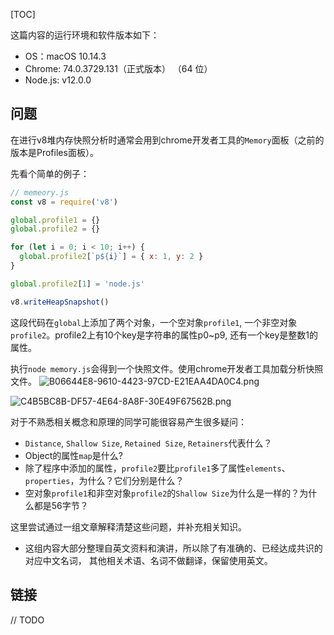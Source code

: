[TOC]

这篇内容的运行环境和软件版本如下：
* OS：macOS 10.14.3
* Chrome: 74.0.3729.131（正式版本） （64 位）
* Node.js: v12.0.0

## 问题
在进行v8堆内存快照分析时通常会用到chrome开发者工具的`Memory`面板（之前的版本是Profiles面板）。

先看个简单的例子：
```javascript
// memeory.js
const v8 = require('v8')

global.profile1 = {}
global.profile2 = {}

for (let i = 0; i < 10; i++) {
  global.profile2[`p${i}`] = { x: 1, y: 2 }
}

global.profile2[1] = 'node.js'

v8.writeHeapSnapshot()
```
这段代码在`global`上添加了两个对象，一个空对象`profile1`, 一个非空对象`profile2`。profile2上有10个key是字符串的属性p0~p9, 还有一个key是整数1的属性。 

执行`node memory.js`会得到一个快照文件。使用chrome开发者工具加载分析快照文件。
![B06644E8-9610-4423-97CD-E21EAA4DA0C4.png](https://xwcoder.github.io/resources/2B3A5AA735D8E0BEAC73F631603E0B3F.png)

![C4B5BC8B-DF57-4E64-8A8F-30E49F67562B.png](https://xwcoder.github.io/resources/2883474179A2B24C0E9E9735ECD32729.png)

对于不熟悉相关概念和原理的同学可能很容易产生很多疑问：
* `Distance`, `Shallow Size`, `Retained Size`, `Retainers`代表什么？
* Object的属性`map`是什么?
* 除了程序中添加的属性，`profile2`要比`profile1`多了属性`elements`、`properties`，为什么？它们分别是什么？
* 空对象`profile1`和非空对象`profile2`的`Shallow Size`为什么是一样的？为什么都是56字节？

这里尝试通过一组文章解释清楚这些问题，并补充相关知识。

* 这组内容大部分整理自英文资料和演讲，所以除了有准确的、已经达成共识的对应中文名词， 其他相关术语、名词不做翻译，保留使用英文。

## 链接
// TODO
